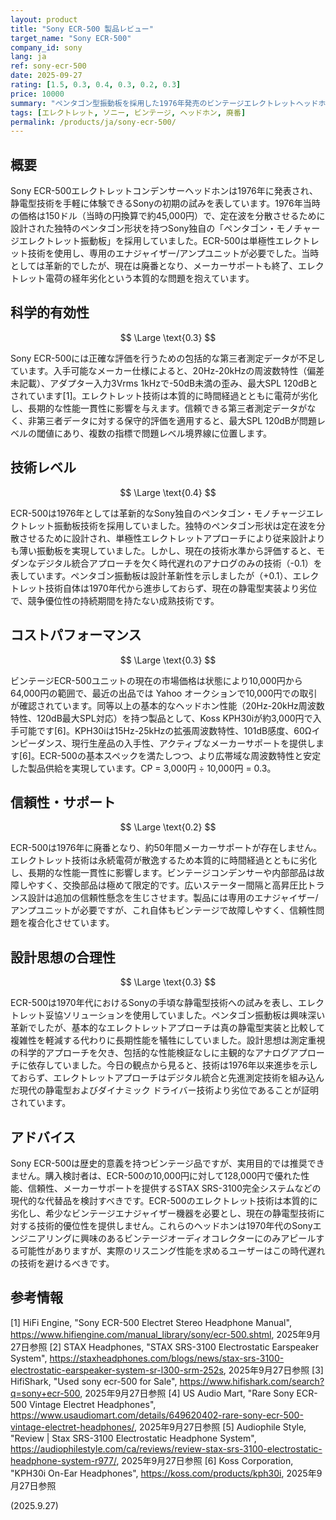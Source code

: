 ```yaml
---
layout: product
title: "Sony ECR-500 製品レビュー"
target_name: "Sony ECR-500"
company_id: sony
lang: ja
ref: sony-ecr-500
date: 2025-09-27
rating: [1.5, 0.3, 0.4, 0.3, 0.2, 0.3]
price: 10000
summary: "ペンタゴン型振動板を採用した1976年発売のビンテージエレクトレットヘッドホン、現代技術と比較して劣位な廃番製品"
tags: [エレクトレット, ソニー, ビンテージ, ヘッドホン, 廃番]
permalink: /products/ja/sony-ecr-500/
---
```

## 概要

Sony ECR-500エレクトレットコンデンサーヘッドホンは1976年に発表され、静電型技術を手軽に体験できるSonyの初期の試みを表しています。1976年当時の価格は150ドル（当時の円換算で約45,000円）で、定在波を分散させるために設計された独特のペンタゴン形状を持つSony独自の「ペンタゴン・モノチャージエレクトレット振動板」を採用していました。ECR-500は単極性エレクトレット技術を使用し、専用のエナジャイザー/アンプユニットが必要でした。当時としては革新的でしたが、現在は廃番となり、メーカーサポートも終了、エレクトレット電荷の経年劣化という本質的な問題を抱えています。

## 科学的有効性

$$ \Large \text{0.3} $$

Sony ECR-500には正確な評価を行うための包括的な第三者測定データが不足しています。入手可能なメーカー仕様によると、20Hz-20kHzの周波数特性（偏差未記載）、アダプター入力3Vrms 1kHzで-50dB未満の歪み、最大SPL 120dBとされています[1]。エレクトレット技術は本質的に時間経過とともに電荷が劣化し、長期的な性能一貫性に影響を与えます。信頼できる第三者測定データがなく、非第三者データに対する保守的評価を適用すると、最大SPL 120dBが問題レベルの閾値にあり、複数の指標で問題レベル境界線に位置します。

## 技術レベル

$$ \Large \text{0.4} $$

ECR-500は1976年としては革新的なSony独自のペンタゴン・モノチャージエレクトレット振動板技術を採用していました。独特のペンタゴン形状は定在波を分散させるために設計され、単極性エレクトレットアプローチにより従来設計よりも薄い振動板を実現していました。しかし、現在の技術水準から評価すると、モダンなデジタル統合アプローチを欠く時代遅れのアナログのみの技術（-0.1）を表しています。ペンタゴン振動板は設計革新性を示しましたが（+0.1）、エレクトレット技術自体は1970年代から進歩しておらず、現在の静電型実装より劣位で、競争優位性の持続期間を持たない成熟技術です。

## コストパフォーマンス

$$ \Large \text{0.3} $$

ビンテージECR-500ユニットの現在の市場価格は状態により10,000円から64,000円の範囲で、最近の出品では Yahoo オークションで10,000円での取引が確認されています。同等以上の基本的なヘッドホン性能（20Hz-20kHz周波数特性、120dB最大SPL対応）を持つ製品として、Koss KPH30iが約3,000円で入手可能です[6]。KPH30iは15Hz-25kHzの拡張周波数特性、101dB感度、60Ωインピーダンス、現行生産品の入手性、アクティブなメーカーサポートを提供します[6]。ECR-500の基本スペックを満たしつつ、より広帯域な周波数特性と安定した製品供給を実現しています。CP = 3,000円 ÷ 10,000円 = 0.3。

## 信頼性・サポート

$$ \Large \text{0.2} $$

ECR-500は1976年に廃番となり、約50年間メーカーサポートが存在しません。エレクトレット技術は永続電荷が散逸するため本質的に時間経過とともに劣化し、長期的な性能一貫性に影響します。ビンテージコンデンサーや内部部品は故障しやすく、交換部品は極めて限定的です。広いステーター間隔と高昇圧比トランス設計は追加の信頼性懸念を生じさせます。製品には専用のエナジャイザー/アンプユニットが必要ですが、これ自体もビンテージで故障しやすく、信頼性問題を複合化させています。

## 設計思想の合理性

$$ \Large \text{0.3} $$

ECR-500は1970年代におけるSonyの手頃な静電型技術への試みを表し、エレクトレット妥協ソリューションを使用していました。ペンタゴン振動板は興味深い革新でしたが、基本的なエレクトレットアプローチは真の静電型実装と比較して複雑性を軽減する代わりに長期性能を犠牲にしていました。設計思想は測定重視の科学的アプローチを欠き、包括的な性能検証なしに主観的なアナログアプローチに依存していました。今日の観点から見ると、技術は1976年以来進歩を示しておらず、エレクトレットアプローチはデジタル統合と先進測定技術を組み込んだ現代の静電型およびダイナミック ドライバー技術より劣位であることが証明されています。

## アドバイス

Sony ECR-500は歴史的意義を持つビンテージ品ですが、実用目的では推奨できません。購入検討者は、ECR-500の10,000円に対して128,000円で優れた性能、信頼性、メーカーサポートを提供するSTAX SRS-3100完全システムなどの現代的な代替品を検討すべきです。ECR-500のエレクトレット技術は本質的に劣化し、希少なビンテージエナジャイザー機器を必要とし、現在の静電型技術に対する技術的優位性を提供しません。これらのヘッドホンは1970年代のSonyエンジニアリングに興味のあるビンテージオーディオコレクターにのみアピールする可能性がありますが、実際のリスニング性能を求めるユーザーはこの時代遅れの技術を避けるべきです。

## 参考情報

[1] HiFi Engine, "Sony ECR-500 Electret Stereo Headphone Manual", https://www.hifiengine.com/manual_library/sony/ecr-500.shtml, 2025年9月27日参照
[2] STAX Headphones, "STAX SRS-3100 Electrostatic Earspeaker System", https://staxheadphones.com/blogs/news/stax-srs-3100-electrostatic-earspeaker-system-sr-l300-srm-252s, 2025年9月27日参照
[3] HifiShark, "Used sony ecr-500 for Sale", https://www.hifishark.com/search?q=sony+ecr-500, 2025年9月27日参照
[4] US Audio Mart, "Rare Sony ECR-500 Vintage Electret Headphones", https://www.usaudiomart.com/details/649620402-rare-sony-ecr-500-vintage-electret-headphones/, 2025年9月27日参照
[5] Audiophile Style, "Review | Stax SRS-3100 Electrostatic Headphone System", https://audiophilestyle.com/ca/reviews/review-stax-srs-3100-electrostatic-headphone-system-r977/, 2025年9月27日参照
[6] Koss Corporation, "KPH30i On-Ear Headphones", https://koss.com/products/kph30i, 2025年9月27日参照

(2025.9.27)
